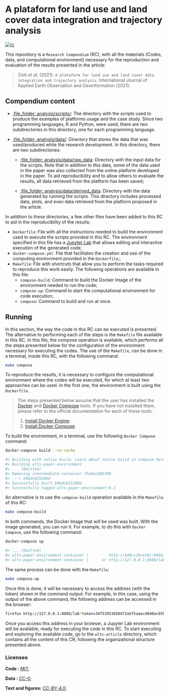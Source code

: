 
# A plataform for land use and land cover data integration and trajectory analysis

[![rc](https://img.shields.io/badge/research%20compendium-ready-brightgreen)](#)

This repository is a `Research Compendium` (RC), with all the materials
(Codes, data, and computational environment) necessary for the
reproduction and evaluation of the results presented in the article:

> Zioti *et al*, (2021).
> `A plataform for land use and land cover data integration and trajectory analysis`.
> International Journal of Applied Earth Observation and Geoinformation
> (2021).

## Compendium content

-   [:file\_folder: analysis/scripts/](analysis/scripts/): The directory
    with the scripts used to produce the examples of platforms usage and
    the case study. Since two programming languages, R and Python, were
    used, there are two subdirectories in this directory, one for each
    programming language.

-   [:file\_folder: analysis/data/](analysis/data/): Directory that
    stores the data that was used/produced while the research
    development. In this directory, there are two subdirectories:

    -   [:file\_folder:
        analysis/data/raw\_data](analysis/data/raw_data): Directory with
        the input data for the scripts. Note that in addition to this
        data, some of the data used in the paper was also collected from
        the online platform developed in the paper. To aid
        reproducibility and to allow others to evaluate the results, all
        data retrieved from the platform has been saved;

    -   [:file\_folder:
        analysis/data/derived\_data](analysis/data/derived_data):
        Directory with the data generated by running the scripts. This
        directory includes processed data, plots, and even data
        retrieved from the platform proposed in the article.

In addition to these directories, a few other files have been added to
this RC to aid in the reproducibility of the results:

-   `Dockerfile`: File with all the instructions needed to build the
    environment used to execute the scripts provided in this RC. The
    environment specified in this file has a [Jupyter
    Lab](https://jupyterlab.readthedocs.io/en/stable/) that allows
    editing and interactive execution of the generated code;
-   `docker-compose.yml`: File that facilitates the creation and use of
    the computing environment provided in the `Dockerfile`;;
-   `Makefile`: File with shortcuts that allow you to perform the tasks
    required to reproduce this work easily. The following operations are
    available in this file:
    -   `compose-build`: Command to build the Docker Image of the
        environment needed to run the code;
    -   `compose-up`: Command to start the computational environment for
        code execution;
    -   `compose`: Command to build and run at once.

## Running

In this section, the way the code in this RC can be executed is
presented. The alternative to performing each of the steps is the
`Makefile` file available in this RC. In this file, the compose
operation is available, which performs all the steps presented below for
the configuration of the environment necessary for executing the codes.
The use of the `Makefile`, can be done in a terminal, inside this RC,
with the following command:

``` sh
make compose
```

To reproduce the results, it is necessary to configure the computational
environment where the codes will be executed, for which at least two
approaches can be used. In the first one, the environment is built using
the `Dockerfile`.

> The steps presented below assume that the user has installed the
> [Docker](https://www.docker.com/) and [Docker
> Compose](https://docs.docker.com/compose/) tools. If you have not
> installed them, please refer to the official documentation for each of
> these tools:

> 1.  [Install Docker Engine](https://docs.docker.com/engine/install/);
> 2.  [Install Docker
>     Compose](https://docs.docker.com/compose/install/).

To build the environment, in a terminal, use the following
`Docker Compose` command:

``` sh
docker-compose build --no-cache

#> Building with native build. Learn about native build in Compose here: https://docs.docker.com/go/compose-native-build/
#> Building wlts-paper-environment
#> ... (Omitted)
#> Removing intermediate container f5e8ec885700
#> ---> b9bdc015280d
#> Successfully built b9bdc015280d
#> Successfully tagged wlts-paper-environment:0.1
```

An alternative is to use the `compose-build` operation available in the
`Makefile` of this RC:

``` sh
make compose-build
```

In both commands, the Docker Image that will be used was built. With the
image generated, you can run it. For example, to do this with
`Docker Compose`, use the following command:

``` sh
docker-compose up

#> ... (Omitted)
#> wlts-paper-environment-container |         http://6d8cc29ce16c:8888/lab?token=34f53953650472abf5aaecd040ac85b68992ef470a74bcc8
#> wlts-paper-environment-container |      or http://127.0.0.1:8888/lab?token=34f53953650472abf5aaecd040ac85b68992ef470a74bcc8
```

The same process can be done with the `Makefile`:

``` sh
make compose-up
```

Once this is done, it will be necessary to access the address (with the
token) shown in the command output. For example, in this case, using the
output of the above command, the following address can be accessed in
the browser:

``` sh
firefox http://127.0.0.1:8888/lab?token=34f53953650472abf5aaecd040ac85b68992ef470a74bcc8
```

Once you access this address in your browser, a Jupyter Lab environment
will be available, ready for executing the code in this RC. To start
executing and exploring the available code, go to the `wlts-article`
directory, which contains all the content of this CR, following the
organizational structure presented above.

### Licenses

**Code :** [MIT](LICENSE);

**Data :** [CC-0](http://creativecommons.org/publicdomain/zero/1.0/);

**Text and figures:**
[CC-BY-4.0](http://creativecommons.org/licenses/by/4.0/);
